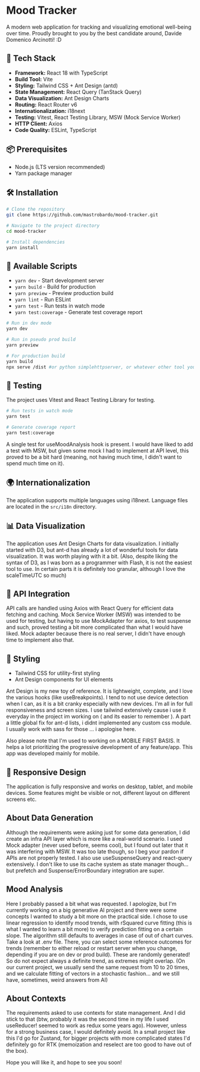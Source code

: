# Mood Tracker

A modern web application for tracking and visualizing emotional well-being over time.
Proudly brought to you by the best candidate around, Davide Domenico Arcinotti! :D

## 🚀 Tech Stack

- **Framework:** React 18 with TypeScript
- **Build Tool:** Vite
- **Styling:** Tailwind CSS + Ant Design (antd)
- **State Management:** React Query (TanStack Query)
- **Data Visualization:** Ant Design Charts
- **Routing:** React Router v6
- **Internationalization:** i18next
- **Testing:** Vitest, React Testing Library, MSW (Mock Service Worker)
- **HTTP Client:** Axios
- **Code Quality:** ESLint, TypeScript

## 📦 Prerequisites

- Node.js (LTS version recommended)
- Yarn package manager

## 🛠️ Installation

```bash
# Clone the repository
git clone https://github.com/mastrobardo/mood-tracker.git

# Navigate to the project directory
cd mood-tracker

# Install dependencies
yarn install
```

## 🚦 Available Scripts

- `yarn dev` - Start development server
- `yarn build` - Build for production
- `yarn preview` - Preview production build
- `yarn lint` - Run ESLint
- `yarn test` - Run tests in watch mode
- `yarn test:coverage` - Generate test coverage report

```bash
# Run in dev mode
yarn dev

# Run in pseudo prod build
yarn preview

# For production build
yarn build
npx serve /dist #or python simplehttpserver, or whatever other tool you prefer
```

## 🧪 Testing

The project uses Vitest and React Testing Library for testing.

```bash
# Run tests in watch mode
yarn test

# Generate coverage report
yarn test:coverage
```

A single test for useMoodAnalysis hook is present. I would have liked to add a test with MSW, but given some mock I had to implement at API level, this proved
to be a bit hard (meaning, not having much time, I didn't want to spend much time on it).

## 🌍 Internationalization

The application supports multiple languages using i18next. Language files are located in the `src/i18n` directory.

## 📊 Data Visualization

The application uses Ant Design Charts for data visualization. I initially started with D3, but ant-d has already a lot of wonderful tools for data visualization.
It was worth playing with it a bit. (Also, despite liking the syntax of D3, as I was born as a programmer with Flash, it is not the easiest tool to use. In certain parts it is definitely too granular, although I love the scaleTimeUTC so much)

## 🔄 API Integration

API calls are handled using Axios with React Query for efficient data fetching and caching. Mock Service Worker (MSW) was intended to be used for testing, but having to use MockAdapter for axios, to test suspense and such, proved testing a bit more complicated than what I would have liked. Mock adapter because there is no real server, I didn't have enough time to implement also that.

## 🎨 Styling

- Tailwind CSS for utility-first styling
- Ant Design components for UI elements

Ant Design is my new toy of reference. It is lightweight, complete, and I love the various hooks (like useBreakpoints). I tend to not use device detection when I can, as it is a bit cranky especially with new devices. I'm all in for full responsiveness and screen sizes.
I use tailwind extensively cause i use it everyday in the project im working on ( and its easier to remember ). A part a little global fix for ant-d lists, i didnt implemented any custom css module. I usually work with sass for those ... i apologise here.

Also please note that I'm used to working on a MOBILE FIRST BASIS. It helps a lot prioritizing the progressive development of any feature/app. This app was developed mainly for mobile.

## 📱 Responsive Design

The application is fully responsive and works on desktop, tablet, and mobile devices. Some features might be visible or not, different layout on different screens etc.

## About Data Generation

Although the requirements were asking just for some data generation, I did create an infra API layer which is more like a real-world scenario. I used Mock adapter (never used before, seems cool), but I found out later that it was interfering with MSW. It was too late though, so I beg your pardon if APIs are not properly tested. I also use useSuspenseQuery and react-query extensively. I don't like to use its cache system as state manager though... but prefetch and Suspense/ErrorBoundary integration are super.

## Mood Analysis

Here I probably passed a bit what was requested. I apologize, but I'm currently working on a big generative AI project and there were some concepts I wanted to study a bit more on the practical side. I chose to use linear regression to identify mood trends, with rSquared curve fitting (this is what I wanted to learn a bit more) to verify prediction fitting on a certain slope.
The algorithm still defaults to averages in case of out of chart curves.
Take a look at .env file. There, you can select some reference outcomes for trends (remember to either reload or restart server when you change, depending if you are on dev or prod build). These are randomly generated! So do not expect always a definite trend, as extremes might overlap. (On our current project, we usually send the same request from 10 to 20 times, and we calculate fitting of vectors in a stochastic fashion... and we still have, sometimes, weird answers from AI)

## About Contexts

The requirements asked to use contexts for state management. And I did stick to that (btw, probably it was the second time in my life I used useReducer! seemed to work as redux some years ago).
However, unless for a strong business case, I would definitely avoid. In a small project like this I'd go for Zustand, for bigger projects with more complicated states I'd definitely go for RTK (memoization and reselect are too good to have out of the box).

Hope you will like it, and hope to see you soon!

